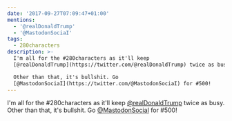 ```yaml
---
date: '2017-09-27T07:09:47+01:00'
mentions:
  - '@realDonaldTrump'
  - '@MastodonSociaI'
tags:
  - 280characters
description: >-
  I'm all for the #280characters as it'll keep
  [@realDonaldTrump](https://twitter.com/@realDonaldTrump) twice as busy.

  Other than that, it's bullshit. Go
  [@MastodonSociaI](https://twitter.com/@MastodonSociaI) for #500!
---
```

I'm all for the #280characters as it'll keep [@realDonaldTrump](https://twitter.com/@realDonaldTrump) twice as busy.
Other than that, it's bullshit. Go [@MastodonSociaI](https://twitter.com/@MastodonSociaI) for #500!
